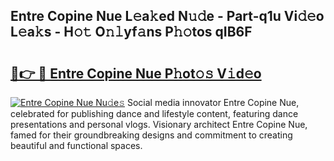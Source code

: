 ## Entre Copine Nue L𝚎a𝚔ed N𝚞𝚍e - Part-q1u Vi𝚍𝚎o L𝚎a𝚔s - H𝚘𝚝 O𝚗𝚕yf𝚊ns P𝚑𝚘tos qIB6F

# <h2><a href="http://kf5vwuw.oniu.top/?m=Entre+Copine+Nue">🔗👉 🔴 Entre Copine Nue P𝚑ot𝚘𝚜 V𝚒d𝚎o</a></h2>

[![Entre Copine Nue Nu𝚍e𝚜](https://i.imgur.com/0qMVB7G.gif)](http://kf5vwuw.oniu.top/?m=Entre+Copine+Nue)
Social media innovator Entre Copine Nue, celebrated for publishing dance and lifestyle content, featuring dance presentations and personal vlogs. Visionary architect Entre Copine Nue, famed for their groundbreaking designs and commitment to creating beautiful and functional spaces.  
